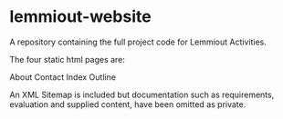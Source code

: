 # lemmiout-website
A repository containing the full project code for Lemmiout Activities.

The four static html pages are:

  About
  Contact
  Index
  Outline

An XML Sitemap is included but documentation such as requirements, evaluation and supplied content,
have been omitted as private.
